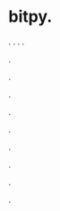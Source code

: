 # bitpy.
.
.
.
.












.






















































.
























.



























.

















































































.































































.































































































.















.


































































.










